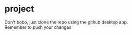 # project
Don't bobo, just clone the repo using the github desktop app.<br>
Remember to push your changes
